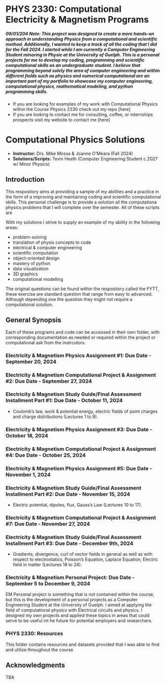 # PHYS 2330: Computational Electricity & Magnetism Programs 


##### 09/01/204 Note: This project was designed to create a more hands-on approach in understanding Physics from a computational and scientific method. Additionally, I wanted to keep a track of all the coding that I did for the Fall 2024. I  started while I am currently a Computer Engineering Student minoring in Physic at the University of Guelph. This is a personal projects for me to develop my coding, programming and scientific computational skills as an undergraduate student. I believe that programming beyond solely the area of computer engineering and within different fields such as physics and numerical computational are an important part of my portfolio to showcase my computer engineering, computational physics, mathematical modeling, and python programming skills.


- If you are looking for examples of my work with Computational Physics within the Course Physics 2330 check out my repo [here]
- If you are looking to contact me for consulting, coffee, or internships prospects visit my website to contact me [here]


# Computational Physics Solutions
-  **Instructor:** Drs. Mike Mossa & Joanne  O'Meara (Fall 2024)
-  **Solutions/Scripts:** Tevin Heath (Computer Engineering Student c.2027 w/ Minor Physics)


## Introduction

This respository aims at providing a sample of my abilities and a practice in the form of a improving and maintaining coding and scientific computational skills. This personal challenge is to provide a solution all the computationa physics problems that I will complete over the semester. All of these scripts are 

With my solutions I strive to supply an example of my ability in the following areas:

- problem-solving 
- translation of physis concepts to code
- electrical & computer engineering
- scientific computation
- object-oriented design
- mastery of python 
- data visualization
- 3D graphics
- computational modelling

The original questions can be found within the respository called the FYTT, these exercise are standard question that range from easy to advanced. Although depending one the question they might not require a computational solution.

## General Synopsis


Each of these programs and code can be accessed in their own folder, with corresponding documentation as needed or required within the project or computational ask from the instrcutors.



### Electricity & Magnetism Physics Assignment #1: Due Date - September 20, 2024

### Electricity & Magnetism Computational Project & Assignment #2: Due Date - September 27, 2024

### Electricity & Magnetism Study Guide/Final Assessment Installment Part #1: Due Date - October 11, 2024
- Coulomb’s law, work & potential energy, electric fields of point charges and charge
distributions (Lectures 1 to 9).

### Electricity & Magnetism Physics Assignment #3: Due Date - October 18, 2024

### Electricity & Magnetism Computational Project & Assignment #4: Due Date - October 25, 2024

### Electricity & Magnetism Physics Assignment #5: Due Date - November 1, 2024

### Electricity & Magnetism Study Guide/Final Assessment Installment Part #2: Due Date - November 15, 2024
- Electric potential, dipoles, flux, Gauss’s Law (Lectures 10 to 17).

### Electricity & Magnetism Computational Project & Assignment #7: Due Date - November 27, 2024

### Electricity & Magnetism Study Guide/Final Assessment Installment Part #3: Due Date - December 9th, 2024
- Gradients, divergence, curl of vector fields in general as well as with respect to
electrostatics, Poisson’s Equation, Laplace Equation, Electric field in matter (Lectures 18
to 24).

### Electricity & Magnetism Personal Project: Due Date - September 5 to December 9, 2024
EM Personal project is something that is not contained within the course, but this is the development of a personal projects as a Computer Engineering Student at the University of Guelph. I aimed at applying the field of computational physics with Electrical circuits and physics. I designed my own projects and applied these topics in areas that could serve to be useful int he future for potential employers and researchers.


### PHYS 2330: Resources
This folder contains resources and datasets provided that I was able to find and utilize throughout the course

## Acknowledgments

TBA
